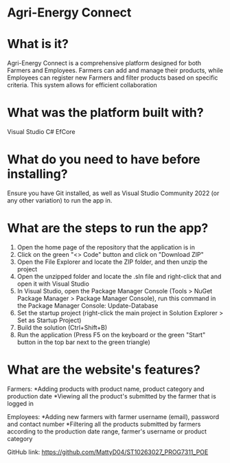 # Agri-Energy Connect

# What is it?
Agri-Energy Connect is a comprehensive platform designed for both Farmers and Employees. Farmers can add and manage their products, while Employees can register new Farmers and filter products based on specific criteria. This system allows for efficient collaboration

# What was the platform built with?
Visual Studio
C#
EfCore

# What do you need to have before installing?
Ensure you have Git installed, as well as Visual Studio Community 2022 (or any other variation) to run the app in.

# What are the steps to run the app?
1) Open the home page of the repository that the application is in
2) Click on the green "<> Code" button and click on "Download ZIP"
3) Open the File Explorer and locate the ZIP folder, and then unzip the project
4) Open the unzipped folder and locate the .sln file and right-click that and open it with Visual Studio
5) In Visual Studio, open the Package Manager Console (Tools > NuGet Package Manager > Package Manager Console), 
run this command in the Package Manager Console: Update-Database
6) Set the startup project (right-click the main project in Solution Explorer > Set as Startup Project)
7) Build the solution (Ctrl+Shift+B)
8) Run the application (Press F5 on the keyboard or the green "Start" button in the top bar next to the green triangle)

# What are the website's features?
Farmers: 
*Adding products with product name, product category and production date
*Viewing all the product's submitted by the farmer that is logged in

Employees:
*Adding new farmers with farmer username (email), password and contact number
*Filtering all the products submitted by farmers according to the production date range, farmer's username or product category 

GitHub link:
https://github.com/MattyD04/ST10263027_PROG7311_POE 
